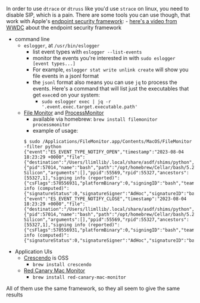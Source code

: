 In order to use `dtrace` or `dtruss` like you'd use `strace` on linux, you need to disable SIP, which is a pain. There are some tools you can use though, that work with Apple's [endpoint security framework](https://developer.apple.com/documentation/endpointsecurity):
	- [here's a video from WWDC](https://developer.apple.com/videos/play/wwdc2022/110345/) about the endpoint security framework

- command line
	- `eslogger`, at `/usr/bin/eslogger`
		- list event types with `eslogger --list-events`
		- monitor the events you're interested in with `sudo eslogger [event types...]`
		- For example, `eslogger stat write unlink create` will show you file events in a jsonl format
		- the `jsonl` format also means you can use `jq` to process the events. Here's a command that will list just the executables that get `exec`ed on your system:
			- `sudo eslogger exec | jq -r '.event.exec.target.executable.path'`
	- [File Monitor](https://objective-see.org/products/utilities.html#FileMonitor) and [ProcessMonitor](https://objective-see.org/products/utilities.html#ProcessMonitor)
		- available via homebrew: `brew install filemonitor processmonitor`
		- example of usage:
		```
		$ sudo /Applications/FileMonitor.app/Contents/MacOS/FileMonitor -filter python
		{"event":"ES_EVENT_TYPE_NOTIFY_OPEN","timestamp":"2023-08-04 18:23:29 +0000","file":{"destination":"/Users/llimllib/.local/share/asdf/shims/python","process":{"pid":57014,"name":"bash","path":"/opt/homebrew/Cellar/bash/5.2.15/bin/bash","uid":501,"architecture":"Apple Silicon","arguments":[],"ppid":55569,"rpid":55327,"ancestors":[55327,1],"signing info (reported)":{"csFlags":570556931,"platformBinary":0,"signingID":"bash","teamID":"","cdHash":"A93C88D2F2D788FA7490533631214F21D6ED7BD1"},"signing info (computed)":{"signatureStatus":0,"signatureSigner":"AdHoc","signatureID":"bash"}}}}
		{"event":"ES_EVENT_TYPE_NOTIFY_CLOSE","timestamp":"2023-08-04 18:23:29 +0000","file":{"destination":"/Users/llimllib/.local/share/asdf/shims/python","process":{"pid":57014,"name":"bash","path":"/opt/homebrew/Cellar/bash/5.2.15/bin/bash","uid":501,"architecture":"Apple Silicon","arguments":[],"ppid":55569,"rpid":55327,"ancestors":[55327,1],"signing info (reported)":{"csFlags":570556931,"platformBinary":0,"signingID":"bash","teamID":"","cdHash":"A93C88D2F2D788FA7490533631214F21D6ED7BD1"},"signing info (computed)":{"signatureStatus":0,"signatureSigner":"AdHoc","signatureID":"bash"}}}}
		```
- Application UIs
	- [Crescendo](https://github.com/SuprHackerSteve/Crescendo) is OSS
		- `brew install crescendo`
	- [Red Canary Mac Monitor](https://redcanary.com/mac-threat-analysis-tool/)
		- `brew install red-canary-mac-monitor`

All of them use the same framework, so they all seem to give the same results